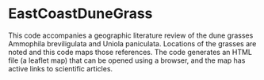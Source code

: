 # EastCoastDuneGrass
This code accompanies a geographic literature review of the dune grasses Ammophila breviligulata and Uniola paniculata. 
Locations of the grasses are noted and this code maps those references. 
The code generates an HTML file (a leaflet map) that can be opened using a browser, and the map has active links to scientific articles.
